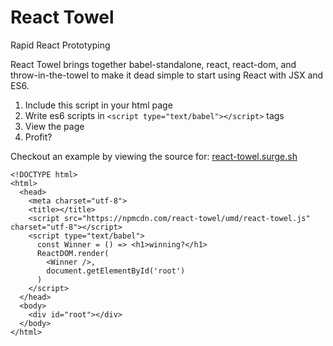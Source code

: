 # React Towel

Rapid React Prototyping

React Towel brings together babel-standalone, react, react-dom, and throw-in-the-towel to make it dead simple to start using React with JSX and ES6.

1. Include this script in your html page
2. Write es6 scripts in `<script type="text/babel"></script>` tags
3. View the page
5. Profit?

Checkout an example by viewing the source for: [react-towel.surge.sh](http://react-towel.surge.sh)

```es6
<!DOCTYPE html>
<html>
  <head>
    <meta charset="utf-8">
    <title></title>
    <script src="https://npmcdn.com/react-towel/umd/react-towel.js" charset="utf-8"></script>
    <script type="text/babel">
      const Winner = () => <h1>winning?</h1>
      ReactDOM.render(
        <Winner />,
        document.getElementById('root')
      )
    </script>
  </head>
  <body>
    <div id="root"></div>
  </body>
</html>
```

